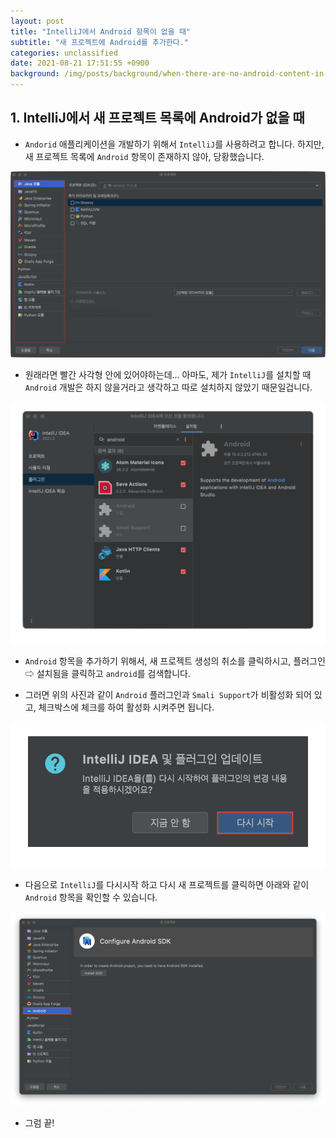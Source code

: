 ```yaml
---
layout: post
title: "IntelliJ에서 Android 항목이 없을 때"
subtitle: "새 프로젝트에 Android를 추가한다."
categories: unclassified
date: 2021-08-21 17:51:55 +0900
background: /img/posts/background/when-there-are-no-android-content-in-intellij.png
---
```


## 1. IntelliJ에서 새 프로젝트 목록에 Android가 없을 때

- `Andorid` 애플리케이션을 개발하기 위해서 `IntelliJ`를 사용하려고 합니다. 하지만, 새 프로젝트 목록에 `Android` 항목이 존재하지 않아, 당황했습니다.

![when-there-are-no-android-content-in-intellij-1](/img/posts/unclassified/when-there-are-no-android-content-in-intellij-1.png)

- 원래라면 빨간 사각형 안에 있어야하는데... 아마도, 제가 `IntelliJ`를 설치할 때 `Android` 개발은 하지 않을거라고 생각하고 따로 설치하지 않았기 때문일겁니다.

![when-there-are-no-android-content-in-intellij-2](/img/posts/unclassified/when-there-are-no-android-content-in-intellij-2.png)

- `Android` 항목을 추가하기 위해서, 새 프로젝트 생성의 취소를 클릭하시고, 플러그인 ⇨ 설치됨을 클릭하고 `android`를 검색합니다.

- 그러면 위의 사진과 같이 `Android` 플러그인과 `Smali Support`가 비활성화 되어 있고, 체크박스에 체크를 하여 활성화 시켜주면 됩니다.

![when-there-are-no-android-content-in-intellij-3](/img/posts/unclassified/when-there-are-no-android-content-in-intellij-3.png)

- 다음으로 `IntelliJ`를 다시시작 하고 다시 새 프로젝트를 클릭하면 아래와 같이 `Android` 항목을 확인할 수 있습니다.

![when-there-are-no-android-content-in-intellij-4](/img/posts/unclassified/when-there-are-no-android-content-in-intellij-4.png)

- 그럼 끝!
